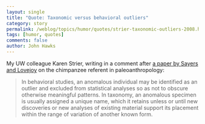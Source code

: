 ```yaml
---
layout: single 
title: "Quote: Taxonomic versus behavioral outliers" 
category: story
permalink: /weblog/topics/humor/quotes/strier-taxonomic-outliers-2008.html
tags: [humor, quotes] 
comments: false 
author: John Hawks 
---
```



<p>
My UW colleague Karen Strier, writing in a comment after <a href="http://dx.doi.org/10.1086/523675">a paper by Sayers and Lovejoy</a> on the chimpanzee referent in paleoanthropology: 
</p>

<blockquote>In behavioral studies, an anomalous individual may be identified as an outlier and excluded from statistical analyses so as not to obscure otherwise meaningful patterns. In taxonomy, an anomalous specimen is usually assigned a unique name, which it retains unless or until new discoveries or new analyses of existing material support its placement within the range of variation of another known form. </blockquote>

